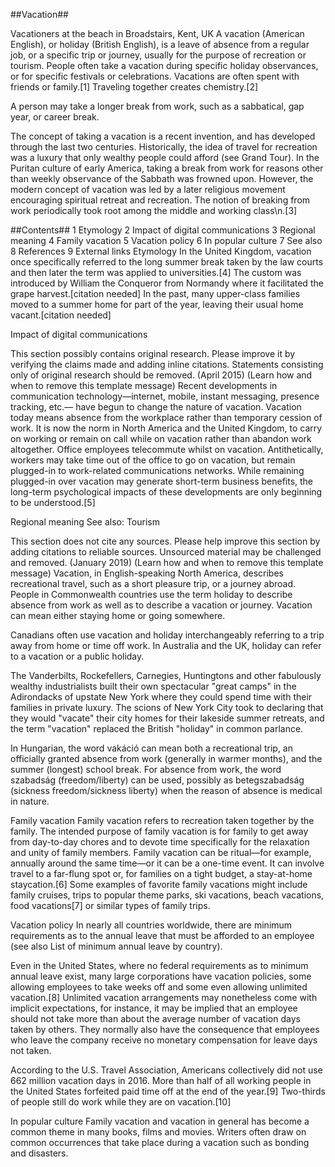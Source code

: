 ##Vacation##

Vacationers at the beach in Broadstairs, Kent, UK
A vacation (American English), or holiday (British English), is a leave of absence from a regular job, or a specific trip or journey, usually for the purpose of recreation or tourism. People often take a vacation during specific holiday observances, or for specific festivals or celebrations. Vacations are often spent with friends or family.[1] Traveling together creates chemistry.[2]

A person may take a longer break from work, such as a sabbatical, gap year, or career break.

The concept of taking a vacation is a recent invention, and has developed through the last two centuries. Historically, the idea of travel for recreation was a luxury that only wealthy people could afford (see Grand Tour). In the Puritan culture of early America, taking a break from work for reasons other than weekly observance of the Sabbath was frowned upon. However, the modern concept of vacation was led by a later religious movement encouraging spiritual retreat and recreation. The notion of breaking from work periodically took root among the middle and working class\n.[3]


##Contents##
1	Etymology
2	Impact of digital communications
3	Regional meaning
4	Family vacation
5	Vacation policy
6	In popular culture
7	See also
8	References
9	External links
Etymology
In the United Kingdom, vacation once specifically referred to the long summer break taken by the law courts and then later the term was applied to universities.[4] The custom was introduced by William the Conqueror from Normandy where it facilitated the grape harvest.[citation needed] In the past, many upper-class families moved to a summer home for part of the year, leaving their usual home vacant.[citation needed]

Impact of digital communications

This section possibly contains original research. Please improve it by verifying the claims made and adding inline citations. Statements consisting only of original research should be removed. (April 2015) (Learn how and when to remove this template message)
Recent developments in communication technology—internet, mobile, instant messaging, presence tracking, etc.— have begun to change the nature of vacation. Vacation today means absence from the workplace rather than temporary cession of work. It is now the norm in North America and the United Kingdom, to carry on working or remain on call while on vacation rather than abandon work altogether. Office employees telecommute whilst on vacation. Antithetically, workers may take time out of the office to go on vacation, but remain plugged-in to work-related communications networks. While remaining plugged-in over vacation may generate short-term business benefits, the long-term psychological impacts of these developments are only beginning to be understood.[5]

Regional meaning
See also: Tourism

This section does not cite any sources. Please help improve this section by adding citations to reliable sources. Unsourced material may be challenged and removed. (January 2019) (Learn how and when to remove this template message)
Vacation, in English-speaking North America, describes recreational travel, such as a short pleasure trip, or a journey abroad. People in Commonwealth countries use the term holiday to describe absence from work as well as to describe a vacation or journey. Vacation can mean either staying home or going somewhere.

Canadians often use vacation and holiday interchangeably referring to a trip away from home or time off work. In Australia and the UK, holiday can refer to a vacation or a public holiday.

The Vanderbilts, Rockefellers, Carnegies, Huntingtons and other fabulously wealthy industrialists built their own spectacular "great camps" in the Adirondacks of upstate New York where they could spend time with their families in private luxury. The scions of New York City took to declaring that they would "vacate" their city homes for their lakeside summer retreats, and the term "vacation" replaced the British "holiday" in common parlance.

In Hungarian, the word vakáció can mean both a recreational trip, an officially granted absence from work (generally in warmer months), and the summer (longest) school break. For absence from work, the word szabadság (freedom/liberty) can be used, possibly as betegszabadság (sickness freedom/sickness liberty) when the reason of absence is medical in nature.

Family vacation
Family vacation refers to recreation taken together by the family. The intended purpose of family vacation is for family to get away from day-to-day chores and to devote time specifically for the relaxation and unity of family members. Family vacation can be ritual—for example, annually around the same time—or it can be a one-time event. It can involve travel to a far-flung spot or, for families on a tight budget, a stay-at-home staycation.[6] Some examples of favorite family vacations might include family cruises, trips to popular theme parks, ski vacations, beach vacations, food vacations[7] or similar types of family trips.

Vacation policy
In nearly all countries worldwide, there are minimum requirements as to the annual leave that must be afforded to an employee (see also List of minimum annual leave by country).

Even in the United States, where no federal requirements as to minimum annual leave exist, many large corporations have vacation policies, some allowing employees to take weeks off and some even allowing unlimited vacation.[8] Unlimited vacation arrangements may nonetheless come with implicit expectations, for instance, it may be implied that an employee should not take more than about the average number of vacation days taken by others. They normally also have the consequence that employees who leave the company receive no monetary compensation for leave days not taken.

According to the U.S. Travel Association, Americans collectively did not use 662 million vacation days in 2016. More than half of all working people in the United States forfeited paid time off at the end of the year.[9] Two-thirds of people still do work while they are on vacation.[10]

In popular culture
Family vacation and vacation in general has become a common theme in many books, films and movies. Writers often draw on common occurrences that take place during a vacation such as bonding and disasters.
